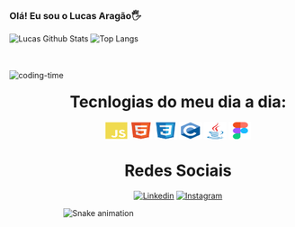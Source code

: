 
### Olá! Eu sou o Lucas Aragão🖐️

<div>
  
 ![Lucas Github Stats](https://github-readme-stats.vercel.app/api?username=LucasDynamis&show_icons=true&theme=dracula)
![Top Langs](https://github-readme-stats.vercel.app/api/top-langs/?username=LucasDynamis&layout=donut&theme=dracula)
</div>
<br>
<div  align="center"> 
  <div style="display: inline_block"><br>
    <img align="left" height="250" alt="coding-time" src="https://github.com/LucasDynamis/LucasDynamis/assets/120510627/0dc5c129-bd81-426d-9bed-65602862506b">
    <h1 align="center">Tecnlogias do meu dia a dia:</h1>
    <img align="center" height="30" width="40" alt="js-icon"  src="https://raw.githubusercontent.com/devicons/devicon/master/icons/javascript/javascript-plain.svg">
    <img align="center" height="30" width="40" alt="html-icon" src="https://raw.githubusercontent.com/devicons/devicon/master/icons/html5/html5-original.svg">
    <img align="center" height="30" width="40" alt="css-icon" src="https://raw.githubusercontent.com/devicons/devicon/master/icons/css3/css3-original.svg">
    <img align="center" height="30" width="40" alt="c-icon" src="https://raw.githubusercontent.com/devicons/devicon/master/icons/c/c-original.svg">
    <img align="center" height="30" width="40" alt="Java-icon" src="https://raw.githubusercontent.com/devicons/devicon/master/icons/java/java-original.svg" />
    <img align="center" height="30" width="40" alt="Figma-icon" src="https://raw.githubusercontent.com/devicons/devicon/master/icons/figma/figma-original.svg" />
   </div>
    
  <h1 align="center">Redes Sociais</h1>

  [![Linkedin](https://img.shields.io/badge/LinkedIn-0077B5?style=for-the-badge&logo=linkedin&logoColor=white)](https://www.linkedin.com/in/lucasdynamis)
  [![Instagram](https://img.shields.io/badge/Instagram-E4405F?style=for-the-badge&logo=instagram&logoColor=white)](https://www.instagram.com/lucas.dynamis/)
  
  </div>


  
![Snake animation](https://github.com/LuigiGF/LuigiGF/blob/output/github-contribution-grid-snake.svg)
